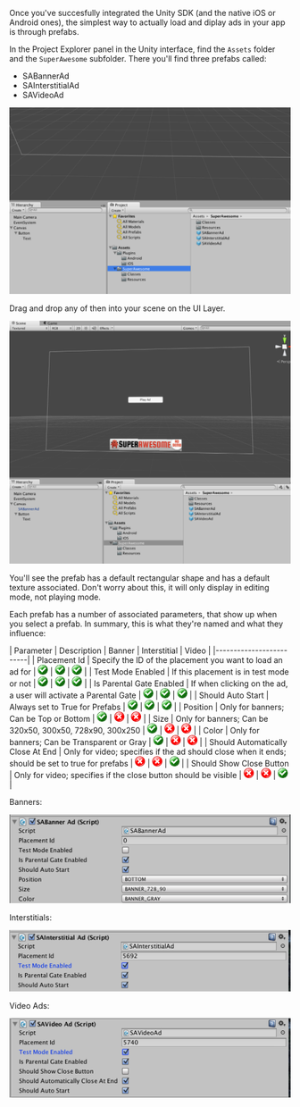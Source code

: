 Once you've succesfully integrated the Unity SDK (and the native iOS or Android ones), the simplest way to actually load and diplay ads in your app is through prefabs.

In the Project Explorer panel in the Unity interface, find the `Assets` folder and the `SuperAwesome` subfolder.
There you'll find three prefabs called:

* SABannerAd
* SAInterstitialAd 
* SAVideoAd

![](img/IMG_10_Prefab1.png "Viewing prefabs")

Drag and drop any of then into your scene on the UI Layer.

![](img/IMG_11_BanenrPrefab.png "Adding the banner")

You'll see the prefab has a default rectangular shape and has a default texture associated. Don't worry about this, it will only display in editing mode, not playing mode.

Each prefab has a number of associated parameters, that show up when you select a prefab.
In summary, this is what they're named and what they influence:

| Parameter | Description | Banner | Interstitial | Video |
|-------------------------|
| Placement Id | Specify the ID of the placement you want to load an ad for | ![](img/IMG_OK.png) | ![](img/IMG_OK.png) | ![](img/IMG_OK.png) | 
| Test Mode Enabled | If this placement is in test mode or not | ![](img/IMG_OK.png) | ![](img/IMG_OK.png) | ![](img/IMG_OK.png) |
| Is Parental Gate Enabled | If when clicking on the ad, a user will activate a Parental Gate | ![](img/IMG_OK.png) | ![](img/IMG_OK.png) | ![](img/IMG_OK.png) |
| Should Auto Start | Always set to True for Prefabs | ![](img/IMG_OK.png) | ![](img/IMG_OK.png) | ![](img/IMG_OK.png) |
| Position | Only for banners; Can be Top or Bottom | ![](img/IMG_OK.png) | ![](img/IMG_NOK.png) | ![](img/IMG_NOK.png) |
| Size | Only for banners; Can be 320x50, 300x50, 728x90, 300x250 | ![](img/IMG_OK.png) | ![](img/IMG_NOK.png) | ![](img/IMG_NOK.png) |
| Color | Only for banners; Can be Transparent or Gray | ![](img/IMG_OK.png) | ![](img/IMG_NOK.png) | ![](img/IMG_NOK.png) |
| Should Automatically Close At End | Only for video; specifies if the ad should close when it ends; should be set to true for prefabs | ![](img/IMG_NOK.png) | ![](img/IMG_NOK.png) | ![](img/IMG_OK.png) |
| Should Show Close Button | Only for video; specifies if the close button should be visible | ![](img/IMG_NOK.png) | ![](img/IMG_NOK.png) | ![](img/IMG_OK.png) |

Banners:

![](img/IMG_12_BannerPrefabConfig.png "Banner config")

Interstitials:

![](img/IMG_13_InterstitialPrefabConfig.png "Interstitial config")

Video Ads:

![](img/IMG_14_VideoPrefab_Config.png "Video config")

